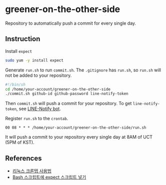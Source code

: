 # greener-on-the-other-side
Repository to automatically push a commit for every single day.

## Instruction

Install `expect`
```bash
sudo yum -y install expect
```

Generate `run.sh` to run `commit.sh`. The `.gitignore` has `run.sh`, so `run.sh` will not be added to your repository.

```sh
#!/bin/sh
cd /home/your-account/greener-on-the-other-side
./commit.sh github-id github-password line-notify-token
```

Then `commit.sh` will push a commit for your repository. To get `line-notify-token`, see [LINE-Notify bot](https://notify-bot.line.me/en/).

Register `run.sh` to the `crontab`.

```
00 08 * * * /home/your-account/greener-on-the-other-side/run.sh
```

It will push a commit to your repository every single day at 8AM of UCT (5PM of KST).

## References

- [리눅스 크론탭 사용법](https://jdm.kr/blog/2)
- [Bash 스크립트에 expect 스크립트 넣기](https://zetawiki.com/wiki/Bash_스크립트에_expect_스크립트_넣기)
